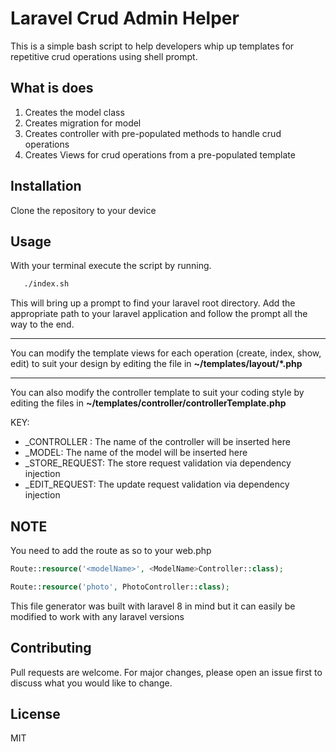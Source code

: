 # Laravel Crud Admin Helper

This is a simple bash script to help developers whip up templates for repetitive crud operations using  shell prompt.

## What is does

1.  Creates the model class
2.  Creates migration for model
3.  Creates controller with pre-populated methods to handle crud operations
4. Creates Views for crud operations from a pre-populated template

## Installation

Clone the repository to your device

## Usage

With your terminal execute the script by running.
```bash
   ./index.sh
```
This will bring up a prompt to find your laravel root directory. Add the appropriate path to your laravel application and follow the prompt all the way to the end.

---

You can modify the template views for each operation (create, index, show, edit) to suit your design by editing the file in **~/templates/layout/\*.php**

---

You can also modify the controller template to suit your coding style by editing the files in **~/templates/controller/controllerTemplate.php**

KEY:
-  _CONTROLLER : The name of the controller will be inserted here
-  _MODEL: The name of the model will be inserted here
-  _STORE_REQUEST: The store request validation via dependency injection
-  _EDIT_REQUEST: The update request validation via dependency injection

## NOTE
You need to add the route as so to your web.php
```php 
Route::resource('<modelName>', <ModelName>Controller::class);

Route::resource('photo', PhotoController::class);

```
This file generator was built with laravel 8 in mind but it can easily be modified to work with any laravel versions

## Contributing
Pull requests are welcome. For major changes, please open an issue first to discuss what you would like to change.


## License
MIT